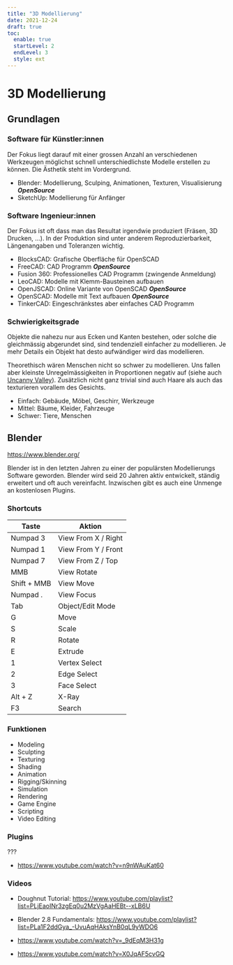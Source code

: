 ```yaml
---
title: "3D Modellierung"
date: 2021-12-24
draft: true
toc:
  enable: true
  startLevel: 2
  endLevel: 3
  style: ext
---
```


# 3D Modellierung

## Grundlagen

### Software für Künstler:innen

Der Fokus liegt darauf mit einer grossen Anzahl an verschiedenen Werkzeugen möglichst schnell unterschiedlichste Modelle erstellen zu können. Die Ästhetik steht im Vordergrund.

- Blender: Modellierung, Sculping, Animationen, Texturen, Visualisierung ***OpenSource***
- SketchUp: Modellierung für Anfänger

### Software Ingenieur:innen

Der Fokus ist oft dass man das Resultat irgendwie produziert (Fräsen, 3D Drucken, ...). In der Produktion sind unter anderem Reproduzierbarkeit, Längenangaben und Toleranzen wichtig.

- BlocksCAD: Grafische Oberfläche für OpenSCAD
- FreeCAD: CAD Programm ***OpenSource***
- Fusion 360: Professionelles CAD Programm (zwingende Anmeldung)
- LeoCAD: Modelle mit Klemm-Bausteinen aufbauen
- OpenJSCAD: Online Variante von OpenSCAD ***OpenSource***
- OpenSCAD: Modelle mit Text aufbauen ***OpenSource***
- TinkerCAD: Eingeschränkstes aber einfaches CAD Programm

### Schwierigkeitsgrade

Objekte die nahezu nur aus Ecken und Kanten bestehen, oder solche die gleichmässig abgerundet sind, sind tendenziell einfacher zu modellieren. Je mehr Details ein Objekt hat desto aufwändiger wird das modellieren.

Theorethisch wären Menschen nicht so schwer zu modellieren. Uns fallen aber kleinste Unregelmässigkeiten in Proportionen negativ auf (siehe auch [Uncanny Valley](https://de.wikipedia.org/wiki/Uncanny_Valley)). Zusätzlich nicht ganz trivial sind auch Haare als auch das texturieren vorallem des Gesichts.

- Einfach: Gebäude, Möbel, Geschirr, Werkzeuge
- Mittel: Bäume, Kleider, Fahrzeuge
- Schwer: Tiere, Menschen

## Blender

https://www.blender.org/

Blender ist in den letzten Jahren zu einer der populärsten Modellierungs Software geworden. Blender wird seid 20 Jahren aktiv entwickelt, ständig erweitert und oft auch vereinfacht. Inzwischen gibt es auch eine Unmenge an kostenlosen Plugins.

### Shortcuts

| Taste | Aktion |
| - | - |
| Numpad 3 | View From X / Right |
| Numpad 1 | View From Y / Front |
| Numpad 7 | View From Z / Top |
| MMB | View Rotate |
| Shift + MMB | View Move |
| Numpad . | View Focus |
| Tab | Object/Edit Mode |
| G | Move |
| S | Scale |
| R | Rotate |
| E | Extrude |
| 1 | Vertex Select |
| 2 | Edge Select |
| 3 | Face Select |
| Alt + Z | X-Ray |
| F3 | Search |

### Funktionen

- Modeling
- Sculpting
- Texturing
- Shading
- Animation
- Rigging/Skinning
- Simulation
- Rendering
- Game Engine
- Scripting
- Video Editing

### Plugins

???

- https://www.youtube.com/watch?v=n9nWAuKat60

### Videos

- Doughnut Tutorial: https://www.youtube.com/playlist?list=PLjEaoINr3zgEq0u2MzVgAaHEBt--xLB6U
- Blender 2.8 Fundamentals: https://www.youtube.com/playlist?list=PLa1F2ddGya_-UvuAqHAksYnB0qL9yWDO6

- https://www.youtube.com/watch?v=_9dEqM3H31g
- https://www.youtube.com/watch?v=X0JqAF5cvGQ
